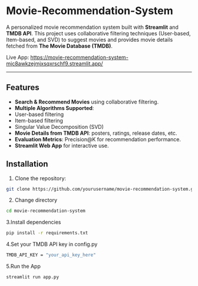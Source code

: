 # Movie-Recommendation-System

A personalized movie recommendation system built with **Streamlit** and **TMDB API**. This project uses collaborative filtering techniques (User-based, Item-based, and SVD) to suggest movies and provides movie details fetched from **The Movie Database (TMDB)**.

Live App: https://movie-recommendation-system-mjc8awkzejmjxsqxrschf9.streamlit.app/

---

## Features

- **Search & Recommend Movies** using collaborative filtering.
-  **Multiple Algorithms Supported**:  
  - User-based filtering  
  - Item-based filtering  
  - Singular Value Decomposition (SVD)
-  **Movie Details from TMDB API**: posters, ratings, release dates, etc.
-  **Evaluation Metrics**: Precision@K for recommendation performance.
-  **Streamlit Web App** for interactive use.

## Installation

1. Clone the repository:
```bash
git clone https://github.com/yourusername/movie-recommendation-system.git
```
2. Change directory
```bash
cd movie-recommendation-system
```
3.Install dependencies
```bash
pip install -r requirements.txt
```
4.Set your TMDB API key in config.py
```bash
TMDB_API_KEY = "your_api_key_here"
```
5.Run the App
```bash
streamlit run app.py
```


